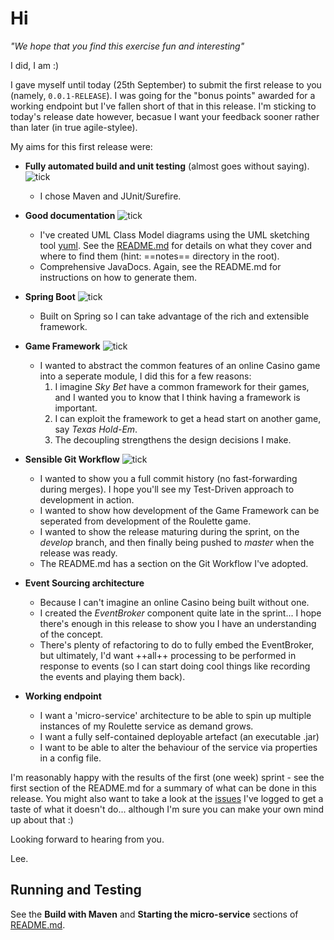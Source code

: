 # Hi

*"We hope that you find this exercise fun and interesting"*

I did, I am :)

I gave myself until today (25th September) to submit the first release to you (namely, ```0.0.1-RELEASE```).  I was going for the "bonus points" awarded for a working endpoint but I've fallen short of that in this release.  I'm sticking to today's release date however, becasue I want your feedback sooner rather than later (in true agile-stylee).

My aims for this first release were:

- **Fully automated build and unit testing** (almost goes without saying). ![tick](http://files.softicons.com/download/web-icons/web-2-icon-set-by-anders-bjarnle/png/24x24/check.png)
  - I chose Maven and JUnit/Surefire.

- **Good documentation** ![tick](http://files.softicons.com/download/web-icons/web-2-icon-set-by-anders-bjarnle/png/24x24/check.png)
  - I've created UML Class Model diagrams using the UML sketching tool [yuml](http://yuml.me/).  See the [README.md](https://github.com/sparcs360/Casino/blob/master/README.md) for details on what they cover and where to find them (hint: ==notes== directory in the root).
  - Comprehensive JavaDocs.  Again, see the README.md for instructions on how to generate them.

- **Spring Boot** ![tick](http://files.softicons.com/download/web-icons/web-2-icon-set-by-anders-bjarnle/png/24x24/check.png)
  - Built on Spring so I can take advantage of the rich and extensible framework.

- **Game Framework** ![tick](http://files.softicons.com/download/web-icons/web-2-icon-set-by-anders-bjarnle/png/24x24/check.png)
  - I wanted to abstract the common features of an online Casino game into a seperate module, I did this for a few reasons:
    1. I imagine *Sky Bet* have a common framework for their games, and I wanted you to know that I think having a framework is important.
    2. I can exploit the framework to get a head start on another game, say *Texas Hold-Em*.
    2. The decoupling strengthens the design decisions I make.

- **Sensible Git Workflow** ![tick](http://files.softicons.com/download/web-icons/web-2-icon-set-by-anders-bjarnle/png/24x24/check.png)
  - I wanted to show you a full commit history (no fast-forwarding during merges).  I hope you'll see my Test-Driven approach to development in action.
  - I wanted to show how development of the Game Framework can be seperated from development of the Roulette game.
  - I wanted to show the release maturing during the sprint, on the *develop* branch, and then finally being pushed to *master* when the release was ready.
  - The README.md has a section on the Git Workflow I've adopted.

- **Event Sourcing architecture**
  - Because I can't imagine an online Casino being built without one.
  - I created the *EventBroker* component quite late in the sprint... I hope there's enough in this release to show you I have an understanding of the concept.
  - There's plenty of refactoring to do to fully embed the EventBroker, but ultimately, I'd want ++all++ processing to be performed in response to events (so I can start doing cool things like recording the events and playing them back).

- **Working endpoint**
  - I want a 'micro-service' architecture to be able to spin up multiple instances of my Roulette service as demand grows.
  - I want a fully self-contained deployable artefact (an executable .jar)
  - I want to be able to alter the behaviour of the service via properties in a config file.


I'm reasonably happy with the results of the first (one week) sprint - see the first section of the README.md for a summary of what can be done in this release.  You might also want to take a look at the [issues](https://github.com/sparcs360/Casino/issues) I've logged to get a taste of what it doesn't do... although I'm sure you can make your own mind up about that :)

Looking forward to hearing from you.

Lee.

## Running and Testing

See the **Build with Maven** and **Starting the micro-service** sections of [README.md](https://github.com/sparcs360/Casino/blob/master/README.md).
